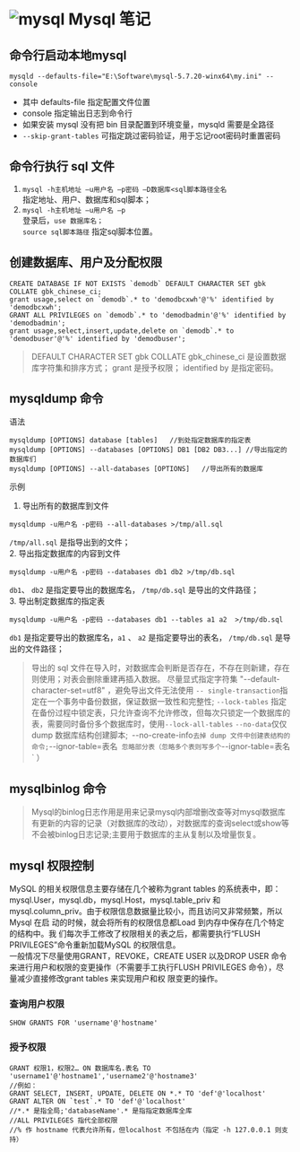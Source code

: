 # ![mysql][1] Mysql 笔记
## 命令行启动本地mysql
```
mysqld --defaults-file="E:\Software\mysql-5.7.20-winx64\my.ini" --console 
```
- 其中 defaults-file 指定配置文件位置
- console 指定输出日志到命令行
- 如果安装 mysql 没有把 bin 目录配置到环境变量，mysqld 需要是全路径
- `--skip-grant-tables` 可指定跳过密码验证，用于忘记root密码时重置密码

## 命令行执行 sql 文件
1. `mysql -h主机地址 –u用户名 –p密码 –D数据库<sql脚本路径全名`
    <br>指定地址、用户、数据库和sql脚本；
2. `mysql -h主机地址 –u用户名 –p`
    <br>登录后，`use 数据库名；`
    <br>`source sql脚本路径` 指定sql脚本位置。

## 创建数据库、用户及分配权限

```
CREATE DATABASE IF NOT EXISTS `demodb` DEFAULT CHARACTER SET gbk COLLATE gbk_chinese_ci;
grant usage,select on `demodb`.* to 'demodbcxwh'@'%' identified by 'demodbcxwh';
GRANT ALL PRIVILEGES on `demodb`.* to 'demodbadmin'@'%' identified by 'demodbadmin';
grant usage,select,insert,update,delete on `demodb`.* to 'demodbuser'@'%' identified by 'demodbuser';
```
> DEFAULT CHARACTER SET gbk COLLATE gbk_chinese_ci 是设置数据库字符集和排序方式；
> grant 是授予权限；
> identified by 是指定密码。

## mysqldump 命令
语法
```
mysqldump [OPTIONS] database [tables]   //到处指定数据库的指定表
mysqldump [OPTIONS] --databases [OPTIONS] DB1 [DB2 DB3...] //导出指定的数据库们
mysqldump [OPTIONS] --all-databases [OPTIONS]   //导出所有的数据库
```
示例
1. 导出所有的数据库到文件
```
mysqldump -u用户名 -p密码 --all-databases >/tmp/all.sql
```
`/tmp/all.sql` 是指导出到的文件；            
2. 导出指定数据库的内容到文件
```
mysqldump -u用户名 -p密码 --databases db1 db2 >/tmp/db.sql
```
`db1`、 `db2` 是指定要导出的数据库名， `/tmp/db.sql` 是导出的文件路径；           
3. 导出制定数据库的指定表
```
mysqldump -u用户名 -p密码 --databases db1 --tables a1 a2  >/tmp/db.sql
```
`db1` 是指定要导出的数据库名，`a1` 、 `a2` 是指定要导出的表名， `/tmp/db.sql` 是导出的文件路径；     

> 导出的 sql 文件在导入时，对数据库会判断是否存在，不存在则新建，存在则使用；对表会删除重建再插入数据。
> 尽量显式指定字符集 "--default-character-set=utf8" ，避免导出文件无法使用
> `-- single-transaction`指定在一个事务中备份数据，保证数据一致性和完整性;
> `--lock-tables` 指定在备份过程中锁定表，只允许查询不允许修改，但每次只锁定一个数据库的表，需要同时备份多个数据库时，使用`--lock-all-tables`
> `--no-data`仅仅dump 数据库结构创建脚本;`
> `--no-create-info` 去掉 dump 文件中创建表结构的命令;
> `--ignor-table=表名` 忽略部分表（忽略多个表则写多个`--ignor-table=表名` ）


## mysqlbinlog 命令
> Mysql的binlog日志作用是用来记录mysql内部增删改查等对mysql数据库有更新的内容的记录（对数据库的改动），对数据库的查询select或show等不会被binlog日志记录;主要用于数据库的主从复制以及增量恢复。


## mysql 权限控制
MySQL 的相关权限信息主要存储在几个被称为grant tables 的系统表中，即： mysql.User，mysql.db，mysql.Host，mysql.table_priv 和 mysql.column_priv。由于权限信息数据量比较小，而且访问又非常频繁，所以Mysql 在启
动的时候，就会将所有的权限信息都Load 到内存中保存在几个特定的结构中。我
们每次手工修改了权限相关的表之后，都需要执行“FLUSH PRIVILEGES”命令重新加载MySQL
的权限信息。    
一般情况下尽量使用GRANT，REVOKE，CREATE USER 以及DROP
USER 命令来进行用户和权限的变更操作（不需要手工执行FLUSH PRIVILEGES 命令），尽量减少直接修改grant tables 来实现用户和权
限变更的操作。

### 查询用户权限
```
SHOW GRANTS FOR 'username'@'hostname'
```

### 授予权限
```
GRANT 权限1，权限2… ON 数据库名.表名 TO 'username1'@'hostname1','username2'@'hostname3'
//例如：
GRANT SELECT, INSERT, UPDATE, DELETE ON *.* TO 'def'@'localhost'
GRANT ALTER ON `test`.* TO 'def'@'localhost'
//*.* 是指全局;'databaseName'.* 是指指定数据库全库
//ALL PRIVILEGES 指代全部权限
//% 作 hostname 代表允许所有，但localhost 不包括在内（指定 -h 127.0.0.1 则支持）
```


[1]: https://raw.githubusercontent.com/tianqing2117/DailyProgress/master/image/mysql/mysql2.png
